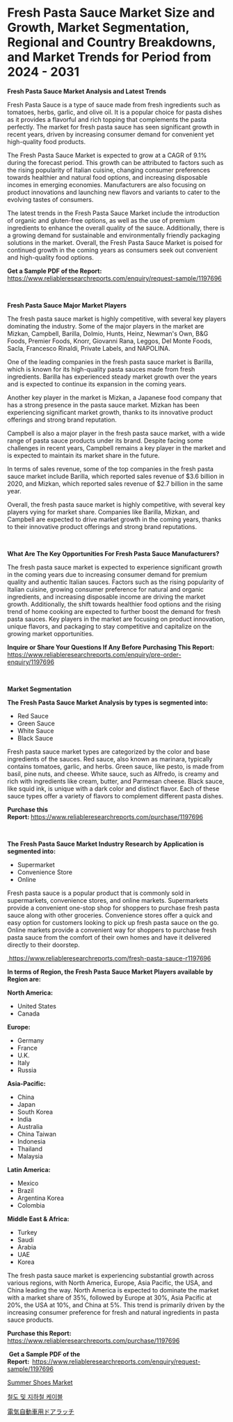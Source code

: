 <p><h1>Fresh Pasta Sauce Market Size and Growth, Market Segmentation, Regional and Country Breakdowns, and Market Trends for Period from 2024 -  2031</h1></p><p><strong>Fresh Pasta Sauce Market Analysis and Latest Trends</strong></p>
<p><p>Fresh Pasta Sauce is a type of sauce made from fresh ingredients such as tomatoes, herbs, garlic, and olive oil. It is a popular choice for pasta dishes as it provides a flavorful and rich topping that complements the pasta perfectly. The market for fresh pasta sauce has seen significant growth in recent years, driven by increasing consumer demand for convenient yet high-quality food products.</p><p>The Fresh Pasta Sauce Market is expected to grow at a CAGR of 9.1% during the forecast period. This growth can be attributed to factors such as the rising popularity of Italian cuisine, changing consumer preferences towards healthier and natural food options, and increasing disposable incomes in emerging economies. Manufacturers are also focusing on product innovations and launching new flavors and variants to cater to the evolving tastes of consumers.</p><p>The latest trends in the Fresh Pasta Sauce Market include the introduction of organic and gluten-free options, as well as the use of premium ingredients to enhance the overall quality of the sauce. Additionally, there is a growing demand for sustainable and environmentally friendly packaging solutions in the market. Overall, the Fresh Pasta Sauce Market is poised for continued growth in the coming years as consumers seek out convenient and high-quality food options.</p></p>
<p><strong>Get a Sample PDF of the Report:&nbsp;</strong> <a href="https://www.reliableresearchreports.com/enquiry/request-sample/1197696">https://www.reliableresearchreports.com/enquiry/request-sample/1197696</a></p>
<p>&nbsp;</p>
<p><strong>Fresh Pasta Sauce Major Market Players</strong></p>
<p><p>The fresh pasta sauce market is highly competitive, with several key players dominating the industry. Some of the major players in the market are Mizkan, Campbell, Barilla, Dolmio, Hunts, Heinz, Newman's Own, B&G Foods, Premier Foods, Knorr, Giovanni Rana, Leggos, Del Monte Foods, Sacla, Francesco Rinaldi, Private Labels, and NAPOLINA.</p><p>One of the leading companies in the fresh pasta sauce market is Barilla, which is known for its high-quality pasta sauces made from fresh ingredients. Barilla has experienced steady market growth over the years and is expected to continue its expansion in the coming years.</p><p>Another key player in the market is Mizkan, a Japanese food company that has a strong presence in the pasta sauce market. Mizkan has been experiencing significant market growth, thanks to its innovative product offerings and strong brand reputation.</p><p>Campbell is also a major player in the fresh pasta sauce market, with a wide range of pasta sauce products under its brand. Despite facing some challenges in recent years, Campbell remains a key player in the market and is expected to maintain its market share in the future.</p><p>In terms of sales revenue, some of the top companies in the fresh pasta sauce market include Barilla, which reported sales revenue of $3.6 billion in 2020, and Mizkan, which reported sales revenue of $2.7 billion in the same year.</p><p>Overall, the fresh pasta sauce market is highly competitive, with several key players vying for market share. Companies like Barilla, Mizkan, and Campbell are expected to drive market growth in the coming years, thanks to their innovative product offerings and strong brand reputations.</p></p>
<p>&nbsp;</p>
<p><strong>What Are The Key Opportunities For Fresh Pasta Sauce Manufacturers?</strong></p>
<p><p>The fresh pasta sauce market is expected to experience significant growth in the coming years due to increasing consumer demand for premium quality and authentic Italian sauces. Factors such as the rising popularity of Italian cuisine, growing consumer preference for natural and organic ingredients, and increasing disposable income are driving the market growth. Additionally, the shift towards healthier food options and the rising trend of home cooking are expected to further boost the demand for fresh pasta sauces. Key players in the market are focusing on product innovation, unique flavors, and packaging to stay competitive and capitalize on the growing market opportunities.</p></p>
<p><strong>Inquire or Share Your Questions If Any Before Purchasing This Report:</strong> <a href="https://www.reliableresearchreports.com/enquiry/pre-order-enquiry/1197696">https://www.reliableresearchreports.com/enquiry/pre-order-enquiry/1197696</a></p>
<p>&nbsp;</p>
<p><strong>Market Segmentation</strong></p>
<p><strong>The Fresh Pasta Sauce Market Analysis by types is segmented into:</strong></p>
<p><ul><li>Red Sauce</li><li>Green Sauce</li><li>White Sauce</li><li>Black Sauce</li></ul></p>
<p><p>Fresh pasta sauce market types are categorized by the color and base ingredients of the sauces. Red sauce, also known as marinara, typically contains tomatoes, garlic, and herbs. Green sauce, like pesto, is made from basil, pine nuts, and cheese. White sauce, such as Alfredo, is creamy and rich with ingredients like cream, butter, and Parmesan cheese. Black sauce, like squid ink, is unique with a dark color and distinct flavor. Each of these sauce types offer a variety of flavors to complement different pasta dishes.</p></p>
<p><strong>Purchase this Report:&nbsp;</strong><a href="https://www.reliableresearchreports.com/purchase/1197696">https://www.reliableresearchreports.com/purchase/1197696</a></p>
<p>&nbsp;</p>
<p><strong>The Fresh Pasta Sauce Market Industry Research by Application is segmented into:</strong></p>
<p><ul><li>Supermarket</li><li>Convenience Store</li><li>Online</li></ul></p>
<p><p>Fresh pasta sauce is a popular product that is commonly sold in supermarkets, convenience stores, and online markets. Supermarkets provide a convenient one-stop shop for shoppers to purchase fresh pasta sauce along with other groceries. Convenience stores offer a quick and easy option for customers looking to pick up fresh pasta sauce on the go. Online markets provide a convenient way for shoppers to purchase fresh pasta sauce from the comfort of their own homes and have it delivered directly to their doorstep.</p></p>
<p><a href="https://www.reliableresearchreports.com/fresh-pasta-sauce-r1197696">&nbsp;https://www.reliableresearchreports.com/fresh-pasta-sauce-r1197696</a></p>
<p><strong>In terms of Region, the Fresh Pasta Sauce Market Players available by Region are:</strong></p>
<p>
    <p> <strong> North America: </strong>
        <ul>
            <li>United States</li>
            <li>Canada</li>
        </ul>
        </p> 
    <p> <strong> Europe: </strong>
        <ul>
            <li>Germany</li>
            <li>France</li>
            <li>U.K.</li>
            <li>Italy</li>
            <li>Russia</li>
        </ul>
        </p> 
    <p> <strong> Asia-Pacific: </strong>
        <ul>
            <li>China</li>
            <li>Japan</li>
            <li>South Korea</li>
            <li>India</li>
            <li>Australia</li>
            <li>China Taiwan</li>
            <li>Indonesia</li>
            <li>Thailand</li>
            <li>Malaysia</li>
        </ul>
        </p> 
    <p> <strong> Latin America: </strong>
        <ul>
            <li>Mexico</li>
            <li>Brazil</li>
            <li>Argentina Korea</li>
            <li>Colombia</li>
        </ul>
        </p> 
    <p> <strong> Middle East & Africa: </strong>
        <ul>
            <li>Turkey</li>
            <li>Saudi</li>
            <li>Arabia</li>
            <li>UAE</li>
            <li>Korea</li>
        </ul>
    </p>
    </p>
<p><p>The fresh pasta sauce market is experiencing substantial growth across various regions, with North America, Europe, Asia Pacific, the USA, and China leading the way. North America is expected to dominate the market with a market share of 35%, followed by Europe at 30%, Asia Pacific at 20%, the USA at 10%, and China at 5%. This trend is primarily driven by the increasing consumer preference for fresh and natural ingredients in pasta sauce products.</p></p>
<p><strong>Purchase this Report: </strong><a href="https://www.reliableresearchreports.com/purchase/1197696">https://www.reliableresearchreports.com/purchase/1197696</a></p>
<p>&nbsp;<strong>Get a Sample PDF of the Report:&nbsp;&nbsp;</strong><a href="https://www.reliableresearchreports.com/enquiry/request-sample/1197696">https://www.reliableresearchreports.com/enquiry/request-sample/1197696</a></p>
<p><strong></strong></p>
<p><p><a href="https://github.com/zmnbyevx75/Market-Research-Report-List-1/blob/main/summer-shoes-market.md">Summer Shoes Market</a></p><p><a href="https://github.com/nicholasellison0076890/Market-Research-Report-List-1/blob/main/8393970148247.md">철도 및 지하철 케이블</a></p><p><a href="https://github.com/klon646/Market-Research-Report-List-1/blob/main/7163996140353.md">電気自動車用ドアラッチ</a></p></p>